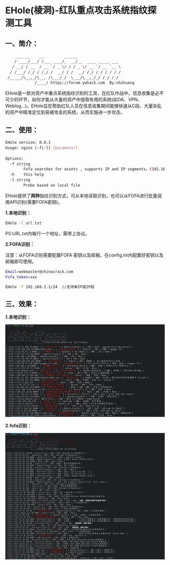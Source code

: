 # EHole(棱洞)-红队重点攻击系统指纹探测工具

## 一、简介：

```bash
     ______    __         ______
    / ____/___/ /___ ____/_  __/__  ____ _____ ___
   / __/ / __  / __ `/ _ \/ / / _ \/ __ `/ __ `__ \
  / /___/ /_/ / /_/ /  __/ / /  __/ /_/ / / / / / /
 /_____/\__,_/\__, /\___/_/  \___/\__,_/_/ /_/ /_/
			 /____/ https://forum.ywhack.com  By:shihuang         
```

   EHole是一款对资产中重点系统指纹识别的工具，在红队作战中，信息收集是必不可少的环节，如何才能从大量的资产中提取有用的系统(如OA、VPN、Weblog...)。EHole旨在帮助红队人员在信息收集期间能够快速从C段、大量杂乱的资产中精准定位到易被攻击的系统，从而实施进一步攻击。

## 二、使用：

```bash
EHole version: 0.0.1
Usage: nginx [-f|-l] [parameter]

Options:
  -f string
    	Fofa searches for assets , supports IP and IP segments。(192.168.1.1 | 192.168.1.0/24)
  -h	this help
  -l string
    	Probe based on local file
```

EHole提供了**两种**指纹识别方式，可从本地读取识别，也可以从FOFA进行批量调用API识别(需要FOFA密钥)。

**1.本地识别：**

```bash
EHole -l url.txt
```

PS:URL.txt内每行一个地址，需带上协议。

**2.FOFA识别：**

注意：从FOFA识别需要配置FOFA 密钥以及邮箱，在config.ini内配置好密钥以及邮箱即可使用。

```bash
Email=webmaster@chinacrack.com
Fofa_token=xxx
```

```bash
EHole -f 192.168.1.1/24  //支持单IP或IP段
```

## 三、效果：

**1.本地识别：**

![Xnip2020-12-04_14-46-46](images/Xnip2020-12-04_14-46-46.png)

**2.fofa识别：**

![Xnip2020-12-04_14-50-38](images/Xnip2020-12-04_14-50-38.png)




